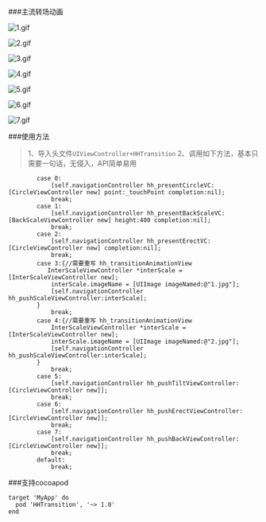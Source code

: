 ###主流转场动画

![1.gif](https://upload-images.jianshu.io/upload_images/1801563-7c7f0def50ca8269.gif?imageMogr2/auto-orient/strip)

![2.gif](https://upload-images.jianshu.io/upload_images/1801563-f5d8172f7c7828d7.gif?imageMogr2/auto-orient/strip)

![3.gif](https://upload-images.jianshu.io/upload_images/1801563-348ead15ab2669d3.gif?imageMogr2/auto-orient/strip)

![4.gif](https://upload-images.jianshu.io/upload_images/1801563-6470fad4670f7667.gif?imageMogr2/auto-orient/strip)

![5.gif](https://upload-images.jianshu.io/upload_images/1801563-050c35c20e37dc17.gif?imageMogr2/auto-orient/strip)

![6.gif](https://upload-images.jianshu.io/upload_images/1801563-593d5fdefc759f97.gif?imageMogr2/auto-orient/strip)

![7.gif](https://upload-images.jianshu.io/upload_images/1801563-b8d20580229e1769.gif?imageMogr2/auto-orient/strip)

###使用方法
>1、导入头文件`UIViewController+HHTransition`
>2、调用如下方法，基本只需要一句话，无侵入，API简单易用

```objc
        case 0:
            [self.navigationController hh_presentCircleVC:[CircleViewController new] point:_touchPoint completion:nil];
            break;
        case 1:
            [self.navigationController hh_presentBackScaleVC:[BackScaleViewController new] height:400 completion:nil];
            break;
        case 2:
            [self.navigationController hh_presentErectVC:[CircleViewController new] completion:nil];
            break;
        case 3:{//需要重写 hh_transitionAnimationView
           InterScaleViewController *interScale = [InterScaleViewController new];
            interScale.imageName = [UIImage imageNamed:@"1.jpg"];
            [self.navigationController hh_pushScaleViewController:interScale];
        }
            break;
        case 4:{//需要重写 hh_transitionAnimationView
            InterScaleViewController *interScale = [InterScaleViewController new];
            interScale.imageName = [UIImage imageNamed:@"2.jpg"];
            [self.navigationController hh_pushScaleViewController:interScale];
        }
            break;
        case 5:
            [self.navigationController hh_pushTiltViewController:[CircleViewController new]];
            break;
        case 6:
            [self.navigationController hh_pushErectViewController:[CircleViewController new]];
            break;
        case 7:
            [self.navigationController hh_pushBackViewController:[CircleViewController new]];
            break;
        default:
            break;
```

###支持cocoapod

```objc
target 'MyApp' do
  pod 'HHTransition', '~> 1.0'
end
```


